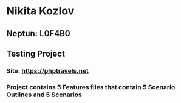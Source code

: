 # Nikita Kozlov
## Neptun: L0F4B0
## Testing Project
### Site: https://phptravels.net
### Project contains 5 Features files that contain 5 Scenario Outlines and 5 Scenarios
